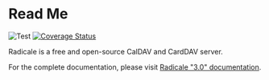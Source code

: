 # Read Me

![Test](https://github.com/Kozea/Radicale/workflows/Test/badge.svg?branch=3.0.x)
[![Coverage Status](https://coveralls.io/repos/github/Kozea/Radicale/badge.svg?branch=3.0.x)](https://coveralls.io/github/Kozea/Radicale?branch=3.0.x)

Radicale is a free and open-source CalDAV and CardDAV server.

For the complete documentation, please visit
[Radicale "3.0" documentation](https://radicale.org/3.0.html).
